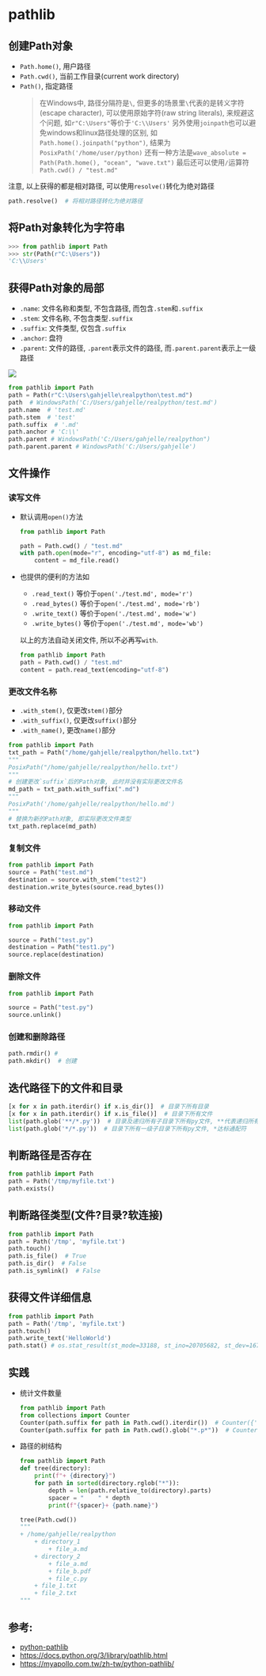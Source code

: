 # pathlib

## 创建Path对象
- `Path.home()`, 用户路径
- `Path.cwd()`, 当前工作目录(current work directory)
- `Path()`, 指定路径
    > 在Windows中, 路径分隔符是`\`, 但更多的场景里`\`代表的是转义字符(escape character), 可以使用原始字符(raw string literals), 来规避这个问题, 如`r"C:\Users"`等价于`'C:\\Users'`
    > 另外使用`joinpath`也可以避免windows和linux路径处理的区别, 如`Path.home().joinpath("python")`, 结果为`PosixPath('/home/user/python)`
    > 还有一种方法是`wave_absolute = Path(Path.home(), "ocean", "wave.txt")`
    > 最后还可以使用`/`运算符 `Path.cwd() / "test.md"`

注意, 以上获得的都是相对路径, 可以使用`resolve()`转化为绝对路径
```python
path.resolve()  # 将相对路径转化为绝对路径
```

## 将Path对象转化为字符串

```python
>>> from pathlib import Path
>>> str(Path(r"C:\Users"))
'C:\\Users'
```

## 获得Path对象的局部
- `.name`: 文件名称和类型, 不包含路径, 而包含`.stem`和`.suffix`
- `.stem`: 文件名称, 不包含类型`.suffix`
- `.suffix`: 文件类型, 仅包含`.suffix`
- `.anchor`: 盘符
- `.parent`: 文件的路径, `.parent`表示文件的路径, 而`.parent.parent`表示上一级路径

![](./python_pathlib/1.png)


```python
from pathlib import Path
path = Path(r"C:\Users\gahjelle\realpython\test.md")
path  # WindowsPath('C:/Users/gahjelle/realpython/test.md')
path.name  # 'test.md'
path.stem  # 'test'
path.suffix  # '.md'
path.anchor # 'C:\\'
path.parent # WindowsPath('C:/Users/gahjelle/realpython")
path.parent.parent # WindowsPath('C:/Users/gahjelle')
```

## 文件操作

### 读写文件
- 默认调用`open()`方法

    ```python
    from pathlib import Path

    path = Path.cwd() / "test.md"
    with path.open(mode="r", encoding="utf-8") as md_file:
        content = md_file.read()
    ```

- 也提供的便利的方法如

    - `.read_text()` 等价于`open('./test.md', mode='r')`
    - `.read_bytes()` 等价于`open('./test.md', mode='rb')`
    - `.write_text()` 等价于`open('./test.md', mode='w')`
    - `.write_bytes()` 等价于`open('./test.md', mode='wb')`

    以上的方法自动关闭文件, 所以不必再写`with`.

    ```python
    from pathlib import Path
    path = Path.cwd() / "test.md"
    content = path.read_text(encoding="utf-8")
    ```

### 更改文件名称

- `.with_stem()`, 仅更改`stem()`部分
- `.with_suffix()`, 仅更改`suffix()`部分
- `.with_name()`, 更改`name()`部分

```python
from pathlib import Path
txt_path = Path("/home/gahjelle/realpython/hello.txt")
"""
PosixPath("/home/gahjelle/realpython/hello.txt")
"""
# 创建更改`suffix`后的Path对象, 此时并没有实际更改文件名
md_path = txt_path.with_suffix(".md")
"""
PosixPath('/home/gahjelle/realpython/hello.md')
"""
# 替换为新的Path对象, 即实际更改文件类型
txt_path.replace(md_path)
```

### 复制文件

```python
from pathlib import Path
source = Path("test.md")
destination = source.with_stem("test2")
destination.write_bytes(source.read_bytes())
```


### 移动文件

```python
from pathlib import Path

source = Path("test.py")
destination = Path("test1.py")
source.replace(destination)
```
### 删除文件

```python
from pathlib import Path

source = Path("test.py")
source.unlink()
```
### 创建和删除路径
```python
path.rmdir() #
path.mkdir()  # 创建
```






## 迭代路径下的文件和目录

```python
[x for x in path.iterdir() if x.is_dir()]  # 目录下所有目录
[x for x in path.iterdir() if x.is_file()]  # 目录下所有文件
list(path.glob('**/*.py'))  # 目录及递归所有子目录下所有py文件, **代表递归所有子目录
list(path.glob('*/*.py'))  # 目录下所有一级子目录下所有py文件, *达标通配符
```


## 判断路径是否存在
```python
from pathlib import Path
path = Path('/tmp/myfile.txt')
path.exists()
```

## 判断路径类型(文件?目录?软连接)
```python
from pathlib import Path
path = Path('/tmp', 'myfile.txt')
path.touch()
path.is_file()  # True
path.is_dir()  # False
path.is_symlink()  # False
```



## 获得文件详细信息

```python
from pathlib import Path
path = Path('/tmp', 'myfile.txt')
path.touch()
path.write_text('HelloWorld')
path.stat() # os.stat_result(st_mode=33188, st_ino=20705682, st_dev=16777224, st_nlink=1, st_uid=501, st_gid=0, st_size=10, st_atime=1602572294, st_mtime=1602572354, st_ctime=1602572354)
```

## 实践
- 统计文件数量

    ```python
    from pathlib import Path
    from collections import Counter
    Counter(path.suffix for path in Path.cwd().iterdir())  # Counter({'.md': 2, '.txt': 4, '.pdf': 2, '.py': 1})
    Counter(path.suffix for path in Path.cwd().glob("*.p*"))  # Counter({'.pdf': 2, '.py': 1})
    ```

- 路径的树结构

    ```python
    from pathlib import Path
    def tree(directory):
        print(f"+ {directory}")
        for path in sorted(directory.rglob("*")):
            depth = len(path.relative_to(directory).parts)
            spacer = "    " * depth
            print(f"{spacer}+ {path.name}")

    tree(Path.cwd())
    """
    + /home/gahjelle/realpython
        + directory_1
            + file_a.md
        + directory_2
            + file_a.md
            + file_b.pdf
            + file_c.py
        + file_1.txt
        + file_2.txt
    """
    ```





## 参考:
- [python-pathlib](https://realpython.com/python-pathlib/)
- https://docs.python.org/3/library/pathlib.html
- https://myapollo.com.tw/zh-tw/python-pathlib/
